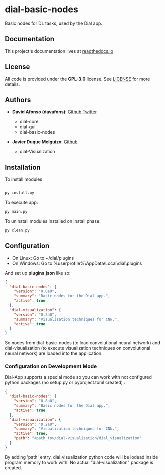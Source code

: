 # dial-basic-nodes
Basic nodes for DL tasks, used by the Dial app.

## Documentation

This project's documentation lives at [readthedocs.io](https://dial-basic-nodes.readthedocs.io)

## License

All code is provided under the __GPL-3.0__ license. See [LICENSE](LICENSE) for more details.

## Authors

* **David Afonso (davafons)**: [Github](https://github.com/davafons) [Twitter](https://twitter.com/davafons)
	* dial-core
	* dial-gui
	* dial-basic-nodes

* **Javier Duque Melguizo**: [Github](https://github.com/JDM-ULL-93)
	* dial-Visualization

## Installation

To install modules

```bash

py install.py 
```

To execute app:

```bash
py main.py
```

To uninstall modules installed on install phase:

```bash
py clean.py
```


## Configuration

* On Linux: Go to ~/dial/plugins
* On Windows: Go to %userprofile%\AppData\Local\dial\plugins

And set up **plugins.json** like so:
```json
{
  "dial-basic-nodes": {
    "version": "0.8a0",
    "summary": "Basic nodes for the Dial app.",
    "active": true
  },
  "dial-visualization": {
    "version": "0.2a0",
    "summary": "Visualization techniques for CNN.",
    "active": true
  }
}
```

So nodes from dial-basic-nodes (to load convolutional neural network) and dial-visualization  (to execute visualization techniques on convolutional neural network) are loaded into the application.


### Configuration on Development Mode

Dial-App supports a special mode so you can work with not configured python packages (no setup.py or pyproject.toml created) :

```json
{
  "dial-basic-nodes": {
    "version": "0.8a0",
    "summary": "Basic nodes for the Dial app.",
    "active": true
  },
  "dial-visualization": {
    "version": "0.2a0",
    "summary": "Visualization techniques for CNN.",
    "active": true,
	"path": "<path_to>/dial-visualization/dial_visualization"
  }
}
```

By adding 'path' entry, dial_visualization python code will be lodead inside program memory to work with. No actual "dial-visualization" package is created.

